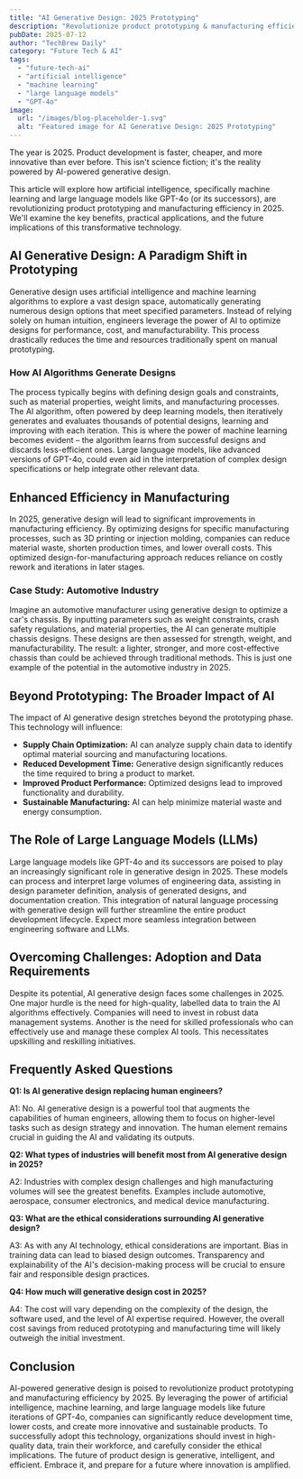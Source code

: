 ```yaml
---
title: "AI Generative Design: 2025 Prototyping"
description: "Revolutionize product prototyping & manufacturing efficiency in 2025 with AI-powered generative design. Learn how artificial intelligence and machine learning can optimize your workflow. Read now!"
pubDate: 2025-07-12
author: "TechBrew Daily"
category: "Future Tech & AI"
tags:
  - "future-tech-ai"
  - "artificial intelligence"
  - "machine learning"
  - "large language models"
  - "GPT-4o"
image:
  url: "/images/blog-placeholder-1.svg"
  alt: "Featured image for AI Generative Design: 2025 Prototyping"
---
```


The year is 2025.  Product development is faster, cheaper, and more innovative than ever before.  This isn't science fiction; it's the reality powered by AI-powered generative design.

This article will explore how artificial intelligence, specifically machine learning and large language models like GPT-4o (or its successors), are revolutionizing product prototyping and manufacturing efficiency in 2025.  We'll examine the key benefits, practical applications, and the future implications of this transformative technology.

## AI Generative Design: A Paradigm Shift in Prototyping

Generative design uses artificial intelligence and machine learning algorithms to explore a vast design space, automatically generating numerous design options that meet specified parameters.  Instead of relying solely on human intuition, engineers leverage the power of AI to optimize designs for performance, cost, and manufacturability.  This process drastically reduces the time and resources traditionally spent on manual prototyping.

### How AI Algorithms Generate Designs

The process typically begins with defining design goals and constraints, such as material properties, weight limits, and manufacturing processes.  The AI algorithm, often powered by deep learning models, then iteratively generates and evaluates thousands of potential designs, learning and improving with each iteration. This is where the power of machine learning becomes evident –  the algorithm learns from successful designs and discards less-efficient ones.   Large language models, like advanced versions of GPT-4o, could even aid in the interpretation of complex design specifications or help integrate other relevant data.

## Enhanced Efficiency in Manufacturing

In 2025, generative design will lead to significant improvements in manufacturing efficiency.  By optimizing designs for specific manufacturing processes, such as 3D printing or injection molding, companies can reduce material waste, shorten production times, and lower overall costs.  This optimized design-for-manufacturing approach reduces reliance on costly rework and iterations in later stages.


### Case Study: Automotive Industry

Imagine an automotive manufacturer using generative design to optimize a car's chassis.  By inputting parameters such as weight constraints, crash safety regulations, and material properties, the AI can generate multiple chassis designs. These designs are then assessed for strength, weight, and manufacturability.  The result: a lighter, stronger, and more cost-effective chassis than could be achieved through traditional methods.  This is just one example of the potential in the automotive industry in 2025.

## Beyond Prototyping:  The Broader Impact of AI

The impact of AI generative design stretches beyond the prototyping phase. This technology will influence:

* **Supply Chain Optimization:** AI can analyze supply chain data to identify optimal material sourcing and manufacturing locations.
* **Reduced Development Time:**  Generative design significantly reduces the time required to bring a product to market.
* **Improved Product Performance:** Optimized designs lead to improved functionality and durability.
* **Sustainable Manufacturing:**  AI can help minimize material waste and energy consumption.

## The Role of Large Language Models (LLMs)

Large language models like GPT-4o and its successors are poised to play an increasingly significant role in generative design in 2025.  These models can process and interpret large volumes of engineering data, assisting in design parameter definition, analysis of generated designs, and documentation creation.  This integration of natural language processing with generative design will further streamline the entire product development lifecycle.  Expect more seamless integration between engineering software and LLMs.

## Overcoming Challenges: Adoption and Data Requirements

Despite its potential, AI generative design faces some challenges in 2025. One major hurdle is the need for high-quality, labelled data to train the AI algorithms effectively.   Companies will need to invest in robust data management systems. Another is the need for skilled professionals who can effectively use and manage these complex AI tools.  This necessitates upskilling and reskilling initiatives.

## Frequently Asked Questions

**Q1: Is AI generative design replacing human engineers?**

A1: No. AI generative design is a powerful tool that augments the capabilities of human engineers, allowing them to focus on higher-level tasks such as design strategy and innovation.  The human element remains crucial in guiding the AI and validating its outputs.

**Q2: What types of industries will benefit most from AI generative design in 2025?**

A2:  Industries with complex design challenges and high manufacturing volumes will see the greatest benefits. Examples include automotive, aerospace, consumer electronics, and medical device manufacturing.


**Q3: What are the ethical considerations surrounding AI generative design?**

A3:  As with any AI technology, ethical considerations are important.  Bias in training data can lead to biased design outcomes.  Transparency and explainability of the AI's decision-making process will be crucial to ensure fair and responsible design practices.


**Q4: How much will generative design cost in 2025?**

A4: The cost will vary depending on the complexity of the design, the software used, and the level of AI expertise required. However, the overall cost savings from reduced prototyping and manufacturing time will likely outweigh the initial investment.


## Conclusion

AI-powered generative design is poised to revolutionize product prototyping and manufacturing efficiency by 2025. By leveraging the power of artificial intelligence, machine learning, and large language models like future iterations of GPT-4o, companies can significantly reduce development time, lower costs, and create more innovative and sustainable products.  To successfully adopt this technology, organizations should invest in high-quality data, train their workforce, and carefully consider the ethical implications.  The future of product design is generative, intelligent, and efficient.  Embrace it, and prepare for a future where innovation is amplified.